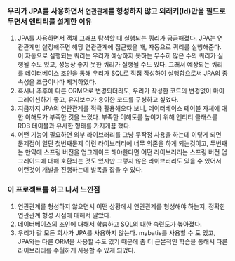 ### 우리가 JPA를 사용하면서 `연관관계`를 형성하지 않고 외래키(Id)만을 필드로 두면서 엔티티를 설계한 이유
1. JPA를 사용하면서 객체 그래프 탐색할 때 실행되는 쿼리가 궁금해졌다. JPA는 연관관계만 설정해주면 해당 연관관계에 접근했을 때, 자동으로 쿼리를 실행해준다.
 이 자동으로 실행되는 쿼리는 우리가 예상하지 못하는 무수히 많은 수의 쿼리가 실행될 수도 있고, 성능상 좋지 못한 쿼리가 실행될 수도 있다. 그래서 예상되는 쿼리를 데이터베이스 조인을 통해 우리가 SQL로 직접 작성하여 실행함으로써 JPA의 종속성을 조금이나마 제거하였다.
2. 혹시나 추후에 다른 ORM으로 변경되더라도, 우리가 작성한 코드의 변경없이 마이그레이션하기 좋고, 유지보수가 용이한 코드를 구성하고 싶었다.
3. 지금까지 JPA의 연관관계를 적극 활용해오다 보니, 데이터베이스 테이블 자체에 대한 이해도가 부족한 것을 느꼈다. 부족한 이해도를 높이기 위해 엔티티 클래스를 RDB 테이블과 유사한 형태를 가지게끔 했다.
4. 어떤 기능이 필요하면 외부 라이브러리를 그냥 무작정 사용을 하는데 이렇게 되면 문제점이 일단 첫번째문제 이런 라이브러리에 너무 의존을 하게 되는것이고, 
두번째는 만약에 스프링 버전을 업그레이드 해야한다면 어떤 라이브러리는 스프링 버전 업그레이드에 대해 호환되는 것도 있지만 그렇지 않은 라이브러리도 있을 수 있어서 이런것이 개발을 진행하는데 발목을 잡을 수 있다.

### 이 프로젝트를 하고 나서 느낀점
1. 연관관계를 형성하지 않으면서 어떤 상황에서 연관관계를 형성해야 하는지, 정확한 연관관계 형성 시점에 대해서 알았다.
2. 데이터베이스의 조인에 대해서 학습하고 SQL의 대한 숙련도가 높아졌다.
3. 우리가 갈 모든 회사가 JPA를 사용하지 않는다. mybatis를 사용할 수 도 있고, JPA와는 다른 ORM을 사용할 수도 있기 때문에 좀 더 근본적인 학습을 통해서 다른 라이브러리를 수월하게 사용할 수 있게 되었다.
